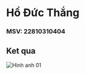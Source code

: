 # Hồ Đức Thắng
### MSV: 22810310404
## Ket qua

![Hinh anh 01](blob:https://web.facebook.com/ee7eaf8a-cfcc-4e25-9ff9-ea136ac82246)
